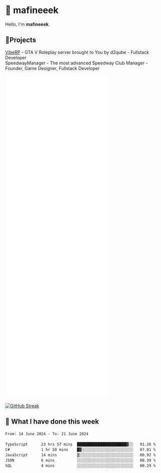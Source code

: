 # 👋 mafineeek
Hello, I'm **mafineeek**.

## 📝Projects

[VibeRP](https://v-rp.pl) - GTA V Roleplay server brought to You by d2qube - Fullstack Developer<br/>
SpeedwayManager - The most advanced Speedway Club Manager - Founder, Game Designer, Fullstack Developer


![](./github-metrics.svg)

[![GitHub Streak](https://streak-stats.demolab.com/?user=mafineeek)](https://git.io/streak-stats)

## 📰 What I have done this week
<!--START_SECTION:waka-->

```txt
From: 14 June 2024 - To: 21 June 2024

TypeScript      23 hrs 57 mins  ██████████████████████▓░░   91.26 %
C#              1 hr 50 mins    █▓░░░░░░░░░░░░░░░░░░░░░░░   07.01 %
JavaScript      14 mins         ▒░░░░░░░░░░░░░░░░░░░░░░░░   00.92 %
JSON            6 mins          ░░░░░░░░░░░░░░░░░░░░░░░░░   00.39 %
SQL             4 mins          ░░░░░░░░░░░░░░░░░░░░░░░░░   00.29 %
```

<!--END_SECTION:waka-->
